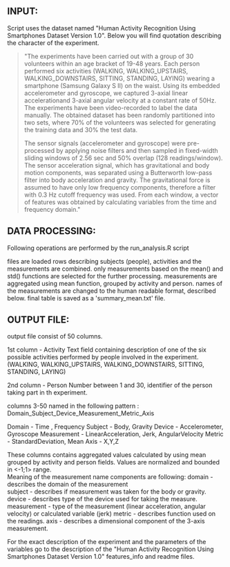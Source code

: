 INPUT:
------
Script uses the dataset named "Human Activity Recognition Using Smartphones Dataset Version 1.0". Below you will find quotation describing the character of the experiment.

>"The experiments have been carried out with a group of 30 volunteers within an age bracket of 19-48 years. Each person performed six activities (WALKING, WALKING_UPSTAIRS, WALKING_DOWNSTAIRS, SITTING, STANDING, LAYING) wearing a smartphone (Samsung Galaxy S II) on the waist. Using its embedded accelerometer and gyroscope, we captured 3-axial linear accelerationand 3-axial angular velocity at a constant rate of 50Hz. The experiments have been video-recorded to label the data manually. The obtained dataset has been randomly partitioned into two sets, where 70% of the volunteers was selected for generating the training data and 30% the test data. 
>
>The sensor signals (accelerometer and gyroscope) were pre-processed by applying noise filters and then sampled in fixed-width sliding windows of 2.56 sec and 50% overlap (128 readings/window). The sensor acceleration signal, which has gravitational and body motion components, was separated using a Butterworth low-pass filter into body acceleration and gravity. The gravitational force is assumed to have only low frequency components, therefore a filter with 0.3 Hz cutoff frequency was used. From each window, a vector of features was obtained by calculating variables from the time and frequency domain."


DATA PROCESSING:
----------------
Following operations are performed by the run_analysis.R script

 files are loaded
 rows describing subjects (people), activities and the measurements are combined.
 only measurements based on the mean() and std() functions are selected for the further processing.
 measurements are aggregated using mean function, grouped by activity and person.
 names of the measurements are changed to the human readable format, described below.
 final table is saved as a 'summary_mean.txt' file.


OUTPUT FILE:
------------
output file consist of 50 columns.


 1st column - Activity
  Text field containing description of one of the six possible activities performed by people involved in the experiment.
  (WALKING, WALKING_UPSTAIRS, WALKING_DOWNSTAIRS, SITTING, STANDING, LAYING)

 2nd column - Person
  Number between 1 and 30, identifier of the person taking part in th experiment.

 columns 3-50 named in the following pattern : Domain_Subject_Device_Measurement_Metric_Axis

  Domain -  Time , Frequency
  Subject - Body, Gravity
  Device - Accelerometer, Gyroscope
  Measurement - LinearAcceleration, Jerk, AngularVelocity
  Metric - StandardDeviation, Mean
  Axis - X,Y,Z

These columns contains aggregated values calculated by using mean grouped by activity and person fields.
Values are normalized and bounded in <-1;1> range.  
Meaning of the measurement name components are following:
 domain - describes the domain of the measurement  
 subject - describes if measurement was taken for the body or gravity.
 device - describes type of the device used for taking the measure.
 measurement - type of the measurement (linear acceleration, angular velocity) or calculated variable (jerk)
 metric - describes function used on the readings.
 axis - describes a dimensional component of the 3-axis measurement.


For the exact description of the experiment and the parameters of the variables go to the description of the 
"Human Activity Recognition Using Smartphones Dataset Version 1.0" features_info and readme files.